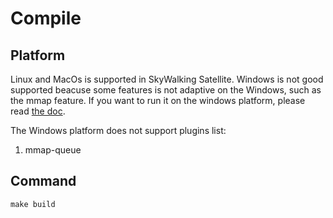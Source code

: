 # Compile

## Platform
Linux and MacOs is supported in SkyWalking Satellite. Windows is not good supported beacuse some features is not adaptive on the Windows, such as the mmap feature. If you want to run it on the windows platform, please read [the doc](../../FAQ/running_on_windows.md).

The Windows platform does not support plugins list:
1. mmap-queue

## Command
```
make build
```